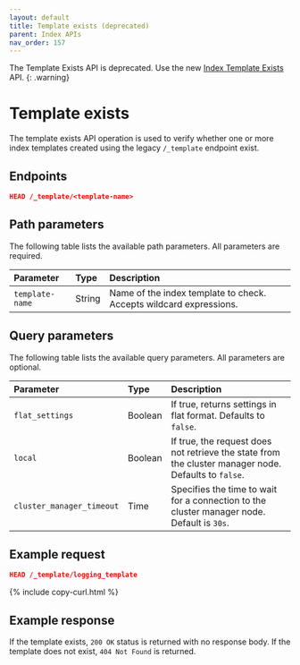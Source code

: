 ```yaml
---
layout: default
title: Template exists (deprecated)
parent: Index APIs
nav_order: 157
---
```


The Template Exists API is deprecated. Use the new [Index Template Exists]({{site.url}}{{site.baseurl}}/api-reference/index-apis/index-template-exists/) API.
{: .warning}

# Template exists

The template exists API operation is used to verify whether one or more index templates created using the legacy `/_template` endpoint exist.

## Endpoints

```json
HEAD /_template/<template-name>
```

## Path parameters

The following table lists the available path parameters. All parameters are required.

| Parameter       | Type   | Description                                                                      |
| :-------------- | :----- | :------------------------------------------------------------------------------- |
| `template-name` | String | Name of the index template to check. Accepts wildcard expressions.               |

## Query parameters

The following table lists the available query parameters. All parameters are optional.

| Parameter                  | Type    | Description                                                                                          |
| :------------------------- | :------ | :--------------------------------------------------------------------------------------------------- |
| `flat_settings`            | Boolean | If true, returns settings in flat format. Defaults to `false`.                                       |
| `local`                    | Boolean | If true, the request does not retrieve the state from the cluster manager node. Defaults to `false`. |
| `cluster_manager_timeout` | Time    | Specifies the time to wait for a connection to the cluster manager node. Default is `30s`.           |

## Example request

```json
HEAD /_template/logging_template
```
{% include copy-curl.html %}

## Example response

If the template exists, `200 OK` status is returned with no response body. If the template does not exist, `404 Not Found` is returned.

